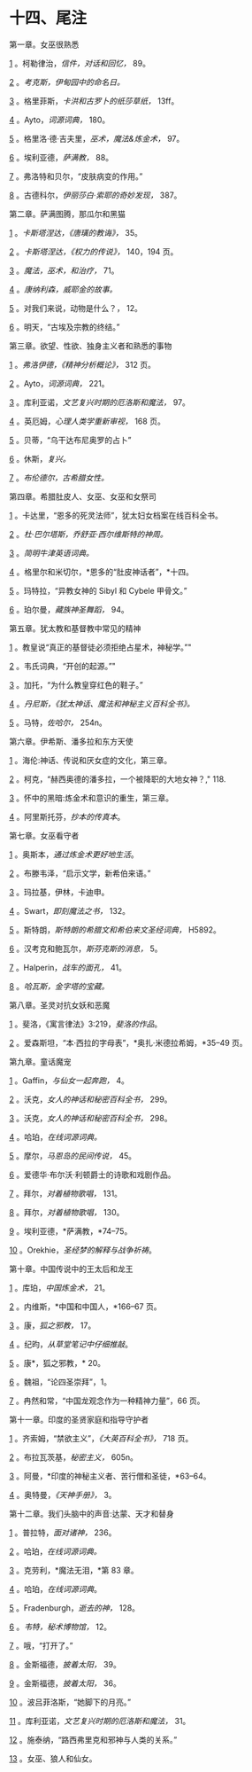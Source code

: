 

# 十四、尾注

第一章。女巫很熟悉

[1](9781620558478_c01.xhtml#nr1) 。柯勒律治，*信件，对话和回忆，* 89。

[2](9781620558478_c01.xhtml#nr2) 。*考克斯，伊甸园中的命名日。*

[3](9781620558478_c01.xhtml#nr3) 。格里菲斯，*卡洪和古罗卜的纸莎草纸，* 13ff。

[4](9781620558478_c01.xhtml#nr4) 。Ayto，*词源词典，* 180。

[5](9781620558478_c01.xhtml#nr5) 。格里洛·德·吉夫里，*巫术，魔法&炼金术，* 97。

[6](9781620558478_c01.xhtml#nr6) 。埃利亚德，*萨满教，* 88。

[7](9781620558478_c01.xhtml#nr7) 。弗洛特和贝尔，“皮肤病变的作用。”

[8](9781620558478_c01.xhtml#nr8) 。古德科尔，*伊丽莎白·索耶的奇妙发现，* 387。

第二章。萨满图腾，那瓜尔和黑猫

[1](9781620558478_c02.xhtml#nr9) 。*卡斯塔涅达，《唐璜的教诲》，* 35。

[2](9781620558478_c02.xhtml#nr10) 。*卡斯塔涅达，《权力的传说》，* 140，194 页。

[3](9781620558478_c02.xhtml#nr11) 。*魔法，巫术，和治疗，* 71。

[4](9781620558478_c02.xhtml#nr12) 。*康纳利森，威耶金的故事。*

[5](9781620558478_c02.xhtml#nr13) 。对我们来说，动物是什么？， 12。

[6](9781620558478_c02.xhtml#nr14) 。明天，“古埃及宗教的终结。”

第三章。欲望、性欲、独身主义者和熟悉的事物

[1](9781620558478_c03.xhtml#nr15) 。*弗洛伊德，《精神分析概论》，* 312 页。

[2](9781620558478_c03.xhtml#nr16) 。Ayto，*词源词典，* 221。

[3](9781620558478_c03.xhtml#nr17) 。库利亚诺，*文艺复兴时期的厄洛斯和魔法，* 97。

[4](9781620558478_c03.xhtml#nr18) 。英厄姆，*心理人类学重新审视，* 168 页。

[5](9781620558478_c03.xhtml#nr19) 。贝蒂，“乌干达布尼奥罗的占卜”

[6](9781620558478_c03.xhtml#nr20) 。休斯，*复兴。*

[7](9781620558478_c03.xhtml#nr21) 。*布伦德尔，古希腊女性。*

第四章。希腊肚皮人、女巫、女巫和女祭司

[1](9781620558478_c04.xhtml#nr22) 。卡达里，“恩多的死灵法师”，犹太妇女档案在线百科全书。

[2](9781620558478_c04.xhtml#nr23) 。*杜·巴尔塔斯，乔舒亚·西尔维斯特的神周。*

[3](9781620558478_c04.xhtml#nr24) 。*简明牛津英语词典。*

[4](9781620558478_c04.xhtml#nr25) 。格里尔和米切尔，*恩多的“肚皮神话者”，*十四。

[5](9781620558478_c04.xhtml#nr26) 。玛特拉，“异教女神的 Sibyl 和 Cybele 甲骨文。”

[6](9781620558478_c04.xhtml#nr27) 。珀尔曼，*藏族神圣舞蹈，* 94。

第五章。犹太教和基督教中常见的精神

[1](9781620558478_c05.xhtml#nr28) 。教皇说“真正的基督徒必须拒绝占星术，神秘学。”"

[2](9781620558478_c05.xhtml#nr29) 。韦氏词典，“开创的起源。”"

[3](9781620558478_c05.xhtml#nr30) 。加托，“为什么教皇穿红色的鞋子。”

[4](9781620558478_c05.xhtml#nr31) 。*丹尼斯，《犹太神话、魔法和神秘主义百科全书》。*

[5](9781620558478_c05.xhtml#nr32) 。马特，*佐哈尔，* 254n。

第六章。伊希斯、潘多拉和东方天使

[1](9781620558478_c06.xhtml#nr33) 。海伦:神话、传说和厌女症的文化，第三章。

[2](9781620558478_c06.xhtml#nr34) 。柯克，“赫西奥德的潘多拉，一个被降职的大地女神？," 118.

[3](9781620558478_c06.xhtml#nr35) 。怀中的黑暗:炼金术和意识的重生，第三章。

[4](9781620558478_c06.xhtml#nr36) 。阿里斯托芬，*抄本的传真本*。

第七章。女巫看守者

[1](9781620558478_c07.xhtml#nr37) 。奥斯本，*通过炼金术更好地生活*。

[2](9781620558478_c07.xhtml#nr38) 。布滕韦泽，“启示文学，新希伯来语。”

[3](9781620558478_c07.xhtml#nr39) 。玛拉基，伊林，卡迪申。

[4](9781620558478_c07.xhtml#nr40) 。Swart，*即刻魔法之书，* 132。

[5](9781620558478_c07.xhtml#nr41) 。斯特朗，*斯特朗的希腊文和希伯来文圣经词典，* H5892。

[6](9781620558478_c07.xhtml#nr42) 。汉考克和鲍瓦尔，*斯芬克斯的消息，* 5。

[7](9781620558478_c07.xhtml#nr43) 。Halperin，*战车的面孔，* 41。

[8](9781620558478_c07.xhtml#nr44) 。*哈瓦斯，金字塔的宝藏。*

第八章。圣灵对抗女妖和恶魔

[1](9781620558478_c08.xhtml#nr45) 。斐洛，《寓言律法》3:219，*斐洛的作品*。

[2](9781620558478_c08.xhtml#nr46) 。爱森斯坦，“本·西拉的字母表”，*奥扎·米德拉希姆，*35–49 页。

第九章。童话魔宠

[1](9781620558478_c09.xhtml#nr47) 。Gaffin，*与仙女一起奔跑，* 4。

[2](9781620558478_c09.xhtml#nr48) 。沃克，*女人的神话和秘密百科全书，* 299。

[3](9781620558478_c09.xhtml#nr49) 。沃克，*女人的神话和秘密百科全书，* 298。

[4](9781620558478_c09.xhtml#nr50) 。哈珀，*在线词源词典。*

[5](9781620558478_c09.xhtml#nr51) 。摩尔，*马恩岛的民间传说，* 45。

[6](9781620558478_c09.xhtml#nr52) 。爱德华·布尔沃·利顿爵士的诗歌和戏剧作品。

[7](9781620558478_c09.xhtml#nr53) 。拜尔，*对着植物歌唱，* 131。

[8](9781620558478_c09.xhtml#nr54) 。拜尔，*对着植物歌唱，* 130。

[9](9781620558478_c09.xhtml#nr55) 。埃利亚德，*萨满教，*74–75。

[10](9781620558478_c09.xhtml#nr56) 。Orekhie，*圣经梦的解释与战争祈祷*。

第十章。中国传说中的王太后和龙王

[1](9781620558478_c10.xhtml#nr57) 。库珀，*中国炼金术，* 21。

[2](9781620558478_c10.xhtml#nr58) 。内维斯，*中国和中国人，*166–67 页。

[3](9781620558478_c10.xhtml#nr59) 。康，*狐之邪教，* 17。

[4](9781620558478_c10.xhtml#nr60) 。纪昀，*从草堂笔记中仔细推敲*。

[5](9781620558478_c10.xhtml#nr61) 。康*，狐之邪教，* 20。

[6](9781620558478_c10.xhtml#nr62) 。魏祖，“论四圣崇拜”，1。

[7](9781620558478_c10.xhtml#nr63) 。冉然和常，“中国龙观念作为一种精神力量”，66 页。

第十一章。印度的圣贤家庭和指导守护者

[1](9781620558478_c11.xhtml#nr64) 。齐索姆，“禁欲主义”，*《大英百科全书》，* 718 页。

[2](9781620558478_c11.xhtml#nr65) 。布拉瓦茨基，*秘密主义，* 605n。

[3](9781620558478_c11.xhtml#nr66) 。阿曼，*印度的神秘主义者、苦行僧和圣徒，*63–64。

[4](9781620558478_c11.xhtml#nr67) 。奥特曼，*《天神手册》，* 3。

第十二章。我们头脑中的声音:达蒙、天才和替身

[1](9781620558478_c12.xhtml#nr68) 。普拉特，*面对诸神，* 236。

[2](9781620558478_c12.xhtml#nr69) 。哈珀，*在线词源词典。*

[3](9781620558478_c12.xhtml#nr70) 。克劳利，*魔法无泪，*第 83 章。

[4](9781620558478_c12.xhtml#nr71) 。哈珀，*在线词源词典*。

[5](9781620558478_c12.xhtml#nr72) 。Fradenburgh，*逝去的神，* 128。

[6](9781620558478_c12.xhtml#nr73) 。*韦特，秘术博物馆，* 12。

[7](9781620558478_c12.xhtml#nr74) 。哦，“打开了。”

[8](9781620558478_c12.xhtml#nr75) 。金斯福德，*披着太阳，* 39。

[9](9781620558478_c12.xhtml#nr76) 。金斯福德，*披着太阳，* 36。

[10](9781620558478_c12.xhtml#nr77) 。波吕菲洛斯，“她脚下的月亮。”

[11](9781620558478_c12.xhtml#nr78) 。库利亚诺，*文艺复兴时期的厄洛斯和魔法，* 31。

[12](9781620558478_c12.xhtml#nr79) 。施泰纳，“路西弗里克和邪神与人类的关系。”

[13](9781620558478_c12.xhtml#nr80) 。女巫、狼人和仙女。